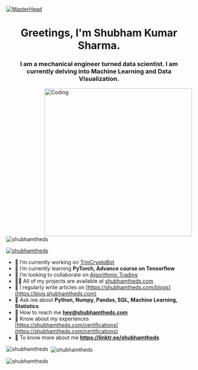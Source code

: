 [![MasterHead](https://cdn.jsdelivr.net/gh/shubhamtheds/shubhamtheds@main/banner.png)](https://shubhamtheds.com)
<h1 align="center">Greetings, I'm Shubham Kumar Sharma.</h1>
<h3 align="center">I am a mechanical engineer turned data scientist. I am currently delving into Machine Learning and Data Visualization.</h3>
<img align="right" alt="Coding" width="400" src="https://i.giphy.com/media/qgQUggAC3Pfv687qPC/giphy.webp">

<p align="left"> <img src="https://komarev.com/ghpvc/?username=shubhamtheds&label=Profile%20views&color=0e75b6&style=flat" alt="shubhamtheds" /> </p>

<p align="left"> <a href="https://twitter.com/shubhamtheds" target="blank"><img src="https://img.shields.io/twitter/follow/shubhamtheds?logo=twitter&style=for-the-badge" alt="shubhamtheds" /></a> </p>

- 🔭 I’m currently working on [TrioCryptoBot](https://github.com/shubhamtheds/TrioCryptoBot)
- 🌱 I’m currently learning **PyTorch, Advance course on Tensorflow**
- 👯 I’m looking to collaborate on [Algorithmic Trading](https://github.com/shubhamtheds/algorithmic-trading-python)
- 👨‍💻 All of my projects are available at [shubhamtheds.com](shubhamtheds.com)
- 📝 I regularly write articles on [https://shubhamtheds.com/blogs](https://blog.shubhamtheds.com)
- 💬 Ask me about **Python, Numpy, Pandas, SQL, Machine Learning, Statistics**
- 📧 How to reach me **hey@shubhamtheds.com**
- 📄 Know about my experiences [https://shubhamtheds.com/certifications](https://shubhamtheds.com/certifications)
- 🧩 To know more about me **https://linktr.ee/shubhamtheds**

<p><img align="left" src="https://github-readme-stats.vercel.app/api/top-langs?username=shubhamtheds&show_icons=true&locale=en&layout=compact" alt="shubhamtheds" /></p>

<p>&nbsp;<img align="center" src="https://github-readme-stats.vercel.app/api?username=shubhamtheds&show_icons=true&locale=en" alt="shubhamtheds" /></p>

<p><img align="center" src="https://github-readme-streak-stats.herokuapp.com/?user=shubhamtheds&" alt="shubhamtheds" /></p>
